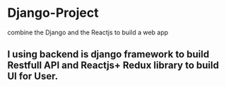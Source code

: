 # Django-Project
combine the Django and the Reactjs to build a web app

I using backend is django framework to build Restfull API and Reactjs+ Redux library to build UI for User.
---------------------------
